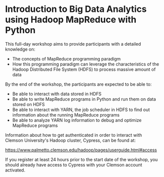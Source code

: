 # Introduction to Big Data Analytics using Hadoop MapReduce with Python

This full-day workshop aims to provide participants with a detailed knowledge on:

- The concepts of MapReduce programming paradigm
- How this programming paradigm can leverage the characteristics of
the Hadoop Distributed File System (HDFS) to process massive amount of data


By the end of the workshop, the participants are expected to be able to:

- Be able to interact with data stored in HDFS
- Be able to write MapReduce programs in Python and run them on data stored on HDFS
- Be able to interact with YARN, the job scheduler in HDFS to find out information
about the running MapReduce programs
- Be able to analyze YARN log information to debug and optimize MapReduce programs

Information about how to get authenticated in order to interact with Clemson
University's Hadoop cluster, Cypress, can be found at:

https://www.palmetto.clemson.edu/hadoop/pages/userguide.html#access

If you register at least 24 hours prior to the start date of the workshop, you
should already have access to Cypress with your Clemson account activated.
